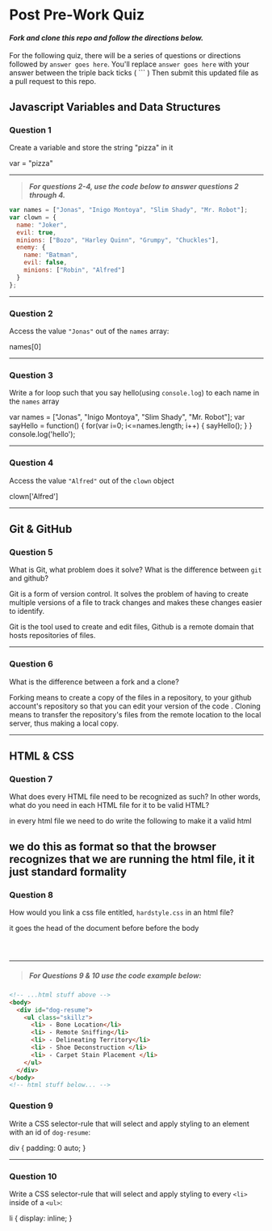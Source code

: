 # Post Pre-Work Quiz

#### ***Fork and clone this repo and follow the directions below.***

For the following quiz, there will be a series of questions or directions followed by `answer goes here`. You'll replace `answer goes here` with your answer between the triple back ticks ( \`\`\` ) Then submit this updated file as a pull request to this repo.

## Javascript Variables and Data Structures

### Question 1

Create a variable and store the string "pizza" in it

var = "pizza"

---

>  ***For questions 2-4, use the code below to answer questions 2 through 4.***

```js
var names = ["Jonas", "Inigo Montoya", "Slim Shady", "Mr. Robot"];
var clown = {
  name: "Joker",
  evil: true,
  minions: ["Bozo", "Harley Quinn", "Grumpy", "Chuckles"],
  enemy: {
    name: "Batman",
    evil: false,
    minions: ["Robin", "Alfred"]  
  }
};
```

---

### Question 2

Access the value `"Jonas"` out of the `names` array:

names[0]

---

### Question 3

Write a for loop such that you say hello(using `console.log`) to each name in the `names` array

var names = ["Jonas", "Inigo Montoya", "Slim Shady", "Mr. Robot"];
var sayHello = function() {
  for(var i=0; i<=names.length; i++) {
    sayHello();
  }
}
console.log('hello');

---


### Question 4

Access the value `"Alfred"` out of the `clown` object

clown['Alfred']

---

## Git & GitHub

### Question 5

What is Git, what problem does it solve? What is the difference between `git` and github?

Git is a form of version control. It solves the problem of having to create multiple versions of a file to track changes and makes these  changes easier to identify.

Git is the tool used to create and edit files, Github is a remote domain that hosts repositories of files.

---

### Question 6

What is the difference between a fork and a clone?

Forking means to create a copy of the files in a repository, to your github account's repository so that you can edit your version of the code . Cloning means to transfer the repository's files from the remote location to the local server, thus making a local copy.

---

## HTML & CSS

### Question 7

What does every HTML file need to be recognized as such? In other words, what do you need in each HTML file for it to be valid HTML?

in every html file we need to do write the following to make it a valid html

<html>
<!DOCTYPE html>
</html>

we do this as format so that the browser recognizes that we are running the html file, it it just standard formality
---

### Question 8

How would you link a css file entitled, `hardstyle.css` in an html file?

it goes the head of the document before before the body
<html>
<!DOCTYPE html>
<header></header>
<link href='hardstyle.css' rel='stylesheet'>
<body></body>
</html>

---

> ##### For Questions 9 & 10 use the code example below:

```HTML
<!-- ...html stuff above -->
<body>
  <div id="dog-resume">
    <ul class="skillz">
      <li> - Bone Location</li>
      <li> - Remote Sniffing</li>
      <li> - Delineating Territory</li>
      <li> - Shoe Deconstruction </li>
      <li> - Carpet Stain Placement </li>
    </ul>
  </div>
</body>
<!-- html stuff below... -->
```

### Question 9

Write a CSS selector-rule that will select and apply styling to an element with an id of `dog-resume`:


div {
  padding: 0 auto;
}


---

### Question 10

Write a CSS selector-rule that will select and apply styling to every `<li>` inside of a `<ul>`:

li {
  display: inline;
}

